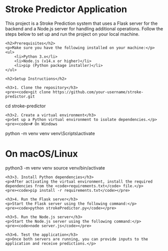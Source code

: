 <!DOCTYPE html>
<html lang="en">
<head>
    <meta charset="UTF-8">
    <meta name="viewport" content="width=device-width, initial-scale=1.0">
    <title>Stroke Predictor Application</title>
</head>
<body>
    <h1>Stroke Predictor Application</h1>
    <p>This project is a Stroke Prediction system that uses a Flask server for the backend and a Node.js server for handling additional operations. Follow the steps below to set up and run the project on your local machine.</p>

    <h2>Prerequisites</h2>
    <p>Make sure you have the following installed on your machine:</p>
    <ul>
        <li>Python 3.x</li>
        <li>Node.js (v14.x or higher)</li>
        <li>pip (Python package installer)</li>
    </ul>

    <h2>Setup Instructions</h2>

    <h3>1. Clone the repository</h3>
    <pre><code>git clone https://github.com/your-username/stroke-predictor.git

cd stroke-predictor</code></pre>

    <h3>2. Create a virtual environment</h3>
    <p>Set up a Python virtual environment to isolate dependencies.</p>
    <pre><code># On Windows

python -m venv venv
venv\Scripts\activate

# On macOS/Linux

python3 -m venv venv
source venv/bin/activate</code></pre>

    <h3>3. Install Python dependencies</h3>
    <p>After activating the virtual environment, install the required dependencies from the <code>requirements.txt</code> file.</p>
    <pre><code>pip install -r requirements.txt</code></pre>

    <h3>4. Run the Flask server</h3>
    <p>Start the Flask server using the following command:</p>
    <pre><code>python strokePredictor.py</code></pre>

    <h3>5. Run the Node.js server</h3>
    <p>Start the Node.js server using the following command:</p>
    <pre><code>node server.js</code></pre>

    <h3>6. Test the application</h3>
    <p>Once both servers are running, you can provide inputs to the application and receive predictions.</p>

</body>
</html>
